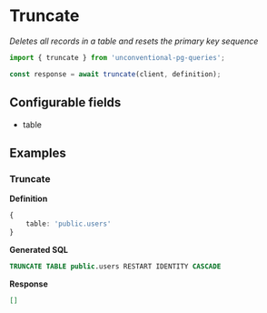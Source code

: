 # Truncate

_Deletes all records in a table and resets the primary key sequence_

```ts
import { truncate } from 'unconventional-pg-queries';

const response = await truncate(client, definition);
```

## Configurable fields
- table

## Examples

### Truncate

**Definition**
```ts
{
    table: 'public.users'
}
```
**Generated SQL**
```sql
TRUNCATE TABLE public.users RESTART IDENTITY CASCADE
```
**Response**
```json
[]
```